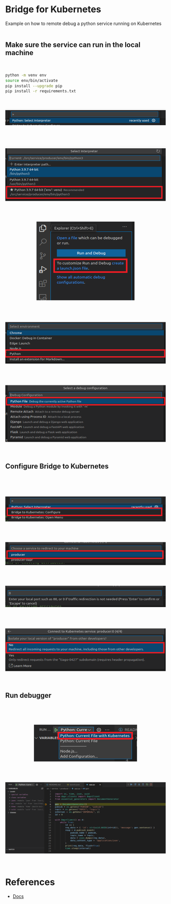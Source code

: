 
# Bridge for Kubernetes

Example on how to remote debug a python service running on Kubernetes
<br><br>
## Make sure the service can run in the local machine
<br>

```bash
python -m venv env
source env/bin/activate
pip install --upgrade pip
pip install -r requirements.txt
```

<br><p align="center"><img src="/res/Bridge/01.png" /></p><br>
<br><p align="center"><img src="/res/Bridge/02.png" /></p><br>
<br><p align="center"><img src="/res/Bridge/03.png" /></p><br>
<br><p align="center"><img src="/res/Bridge/04.png" /></p><br>
<br><p align="center"><img src="/res/Bridge/05.png" /></p><br>

## Configure Bridge to Kubernetes
<br>

<br><p align="center"><img src="/res/Bridge/06.png" /></p><br>
<br><p align="center"><img src="/res/Bridge/07.png" /></p><br>
<br><p align="center"><img src="/res/Bridge/08.png" /></p><br>
<br><p align="center"><img src="/res/Bridge/09.png" /></p><br>

## Run debugger
<br>

<br><p align="center"><img src="/res/Bridge/10.png" /></p><br>
<br><p align="center"><img src="/res/Bridge/11.png" /></p><br>

# References
 * [Docs](https://docs.dapr.io/developing-applications/debugging/bridge-to-kubernetes/)
